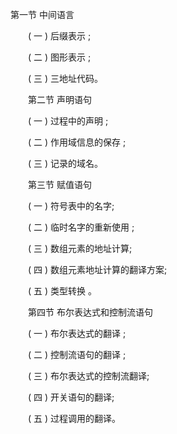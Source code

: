 第一节 中间语言

　　( 一 ) 后缀表示 ;

　　( 二 ) 图形表示 ;

　　( 三 ) 三地址代码。

　　第二节 声明语句

　　( 一 ) 过程中的声明 ;

　　( 二 ) 作用域信息的保存 ;

　　( 三 ) 记录的域名。

　　第三节 赋值语句

　　( 一 ) 符号表中的名字;

　　( 二 ) 临时名字的重新使用 ;

　　( 三 ) 数组元素的地址计算;

　　( 四 ) 数组元素地址计算的翻译方案;

　　( 五 ) 类型转换 。

　　第四节 布尔表达式和控制流语句

　　( 一 ) 布尔表达式的翻译 ;

　　( 二 ) 控制流语句的翻译 ;

　　( 三 ) 布尔表达式的控制流翻译;

　　( 四 ) 开关语句的翻译;

　　( 五 ) 过程调用的翻译。